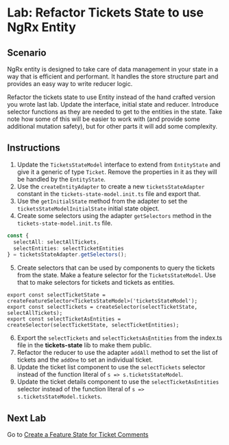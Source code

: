 # Lab: Refactor Tickets State to use NgRx Entity

## Scenario
NgRx entity is designed to take care of data management in your state in a way that is efficient and performant. It handles the store structure part and provides an easy way to write reducer logic.

Refactor the tickets state to use Entity instead of the hand crafted version you wrote last lab. Update the interface, initial state and reducer. Introduce selector functions as they are needed to get to the entities in the state. Take note how some of this will be easier to work with (and provide some additional mutation safety), but for other parts it will add some complexity.

## Instructions
1. Update the `TicketsStateModel` interface to extend from `EntityState` and give it a generic of type `Ticket`. Remove the properties in it as they will be handled by the `EntityState`.
1. Use the `createEntityAdapter` to create a new `ticketsStateAdapter` constant in the `tickets-state-model.init.ts` file and export that.
1. Use the `getInitialState` method from the adapter to set the `ticketsStateModelInitialState` initial state object.
1. Create some selectors using the adapter `getSelectors` method in the `tickets-state-model.init.ts` file.
```typescript
const {
  selectAll: selectAllTickets,
  selectEntities: selectTicketEntities
} = ticketsStateAdapter.getSelectors();
```
5. Create selectors that can be used by components to query the tickets from the state. Make a feature selector for the `TicketsStateModel`. Use that to make selectors for tickets and tickets as entities.
```
export const selectTicketState = createFeatureSelector<TicketsStateModel>('ticketsStateModel');
export const selectTickets = createSelector(selectTicketState, selectAllTickets);
export const selectTicketAsEntities = createSelector(selectTicketState, selectTicketEntities);
```
6. Export the `selectTickets` and `selectTicketsAsEntities` from the index.ts file in the **tickets-state** lib to make them public.
1. Refactor the reducer to use the adapter `addAll` method to set the list of tickets and the `addOne` to set an individual ticket.
1. Update the ticket list component to use the `selectTickets` selector instead of the function literal of `s => s.ticketsStateModel`.
1. Update the ticket details component to use the `selectTicketAsEntities` selector instead of the function literal of `s => s.ticketsStateModel.tickets`.

## Next Lab
Go to [Create a Feature State for Ticket Comments](lab-4.md)